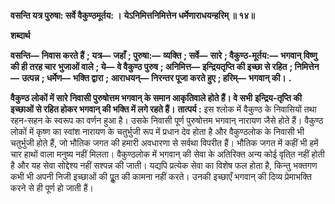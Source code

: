 **वसन्ति यत्र पुरुषा: सर्वे वैकुण्ठमूर्तय: ।** **येऽनिमित्तनिमित्तेन धर्मेणाराधयन्हरिम् ॥ १४॥** 

**शब्दार्थ** 

**वसन्ति—** **निवास करते हैं** **; यत्र—** **जहाँ** **; पुरुषा:—** **व्यक्ति** **; सर्वे—** **सारे** **; वैकुण्ठ-मूर्तय:—** **भगवान् विष्णु की ही तरह चार** **भुजाओं वाले** **; ये—** **वे वैकुण्ठ पुरुष** **; अनिमित्त—** **इन्द्रियतृप्ति की इच्छा से रहित** **; निमित्तेन—** **उत्पन्न** **; धर्मेण—** **भक्ति द्वारा** **;** **आराधयन्—** **निरन्तर पूजा करते हुए** **; हरिम्—** **भगवान् की।** **.** 

**वैकुण्ठ लोकों में सारे निवासी पुरुषोत्तम भगवान् के समान आकृतिवाले होते हैं। वे सभी** **इन्द्रिय-तृप्ति की इच्छाओं से रहित होकर भगवान् की भक्ति में लगे रहते हैं।** **तात्पर्य :** इस श्लोक में वैकुण्ठ के निवासियों तथा रहन-सहन के स्वरूप का वर्णन हुआ है। उसके निवासी पूर्ण पुरुषोत्तम भगवान् नारायण जैसे होते हैं। वैकुण्ठ लोकों में कृष्ण का स्वांश नारायण के चतुर्भुजी रूप में प्रधान देव होता है और वैकुण्ठलोक के निवासी भी चतुर्भुजी होते हैं, जो भौतिक जगत की हमारी अवधारणा से सर्वथा विपरीत हैं। भौतिक जगत में कहीं भी हमें चार हाथों वाला मनुष्य नहीं मिलता। वैकुण्ठलोक में भगवान् की सेवा के अतिरिक्त अन्य कोई वृति्त नहीं होती है और यह सेवा सोद्देश्य नहीं सश्पन्न की जाती। यद्यपि प्रत्येक सेवा का विशेष फल होता है, किन्तु भक्तगण कभी भी अपनी निजी इच्छाओं की पूॢत की कामना नहीं करते। उनकी इच्छाएँ भगवान् की दिव्य प्रेमाभक्ति करने से ही पूर्ण हो जाती हैं।  